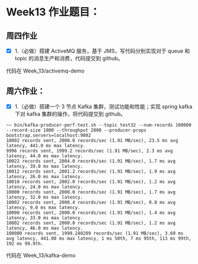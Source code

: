 # Week13 作业题目：

## 周四作业
- [x] 1.（必做）搭建 ActiveMQ 服务，基于 JMS，写代码分别实现对于 queue 和 topic 的消息生产和消费，代码提交到 github。 
  
代码在 Week_13/activemq-demo

## 周六作业：
- [x] 1.（必做）搭建一个 3 节点 Kafka 集群，测试功能和性能；实现 spring kafka 下对 kafka 集群的操作，将代码提交到 github。


```
~~ bin/kafka-producer-perf-test.sh --topic test32 --num-records 100000 --record-size 1000 --throughput 2000 --producer-props bootstrap.servers=localhost:9002
10002 records sent, 2000.0 records/sec (1.91 MB/sec), 23.5 ms avg latency, 441.0 ms max latency.
9996 records sent, 1999.2 records/sec (1.91 MB/sec), 2.3 ms avg latency, 44.0 ms max latency.
10022 records sent, 2004.0 records/sec (1.91 MB/sec), 1.7 ms avg latency, 39.0 ms max latency.
10012 records sent, 2001.2 records/sec (1.91 MB/sec), 1.9 ms avg latency, 26.0 ms max latency.
10010 records sent, 2002.0 records/sec (1.91 MB/sec), 1.2 ms avg latency, 24.0 ms max latency.
10000 records sent, 2000.0 records/sec (1.91 MB/sec), 1.7 ms avg latency, 32.0 ms max latency.
10002 records sent, 2000.4 records/sec (1.91 MB/sec), 0.8 ms avg latency, 9.0 ms max latency.
10000 records sent, 2000.0 records/sec (1.91 MB/sec), 1.4 ms avg latency, 33.0 ms max latency.
10002 records sent, 2000.0 records/sec (1.91 MB/sec), 1.2 ms avg latency, 46.0 ms max latency.
100000 records sent, 1999.240289 records/sec (1.91 MB/sec), 3.69 ms avg latency, 441.00 ms max latency, 1 ms 50th, 7 ms 95th, 113 ms 99th, 192 ms 99.9th.

```
代码在 Week_13/kafka-demo
